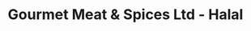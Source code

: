 ---
title: "Gourmet Meat & Spices Ltd - Halal"
url: /auckland/gourmet-meat-und-spices-ltd-halal/
shop: Allgemein
---